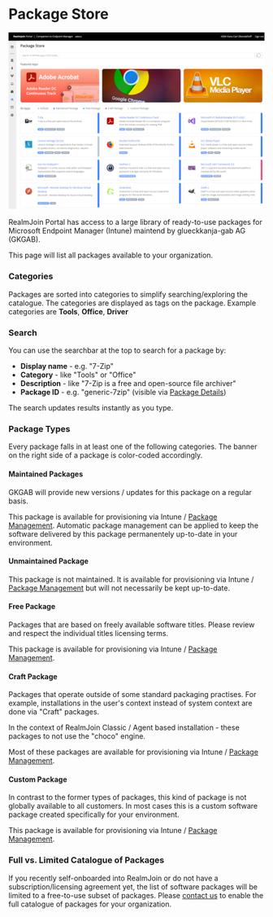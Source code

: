 # Package Store

![Package Store Page](<../../.gitbook/assets/image (4) (1) (2).png>)

RealmJoin Portal has access to a large library of ready-to-use packages for Microsoft Endpoint Manager (Intune) maintend by glueckkanja-gab AG (GKGAB).

This page will list all packages available to your organization.

### Categories

Packages are sorted into categories to simplify searching/exploring the catalogue. The categories are displayed as tags on the package. Example categories are **Tools**, **Office**, **Driver**

### Search

You can use the searchbar at the top to search for a package by:

* **Display name** - e.g. "7-Zip"
* **Category** - like "Tools" or "Office"
* **Description** - like "7-Zip is a free and open-source file archiver"
* **Package ID** - e.g. "generic-7zip" (visible via [Package Details](package-store-details.md))

The search updates results instantly as you type.

### Package Types

Every package falls in at least one of the following categories. The banner on the right side of a package is color-coded accordingly.

#### Maintained Packages

GKGAB will provide new versions / updates for this package on a regular basis.

This package is available for provisioning via Intune / [Package Management](../package-management/). Automatic package management can be applied to keep the software delivered by this package permanentely up-to-date in your environment.

#### Unmaintained Package

This package is not maintained. It is available for provisioning via Intune / [Package Management](../package-management/) but will not necessarily be kept up-to-date.

#### Free Package

Packages that are based on freely available software titles. Please review and respect the individual titles licensing terms.

This package is available for provisioning via Intune / [Package Management](../package-management/).

#### Craft Package

Packages that operate outside of some standard packaging practises. For example, installations in the user's context instead of system context are done via "Craft" packages.&#x20;

In the context of RealmJoin Classic / Agent based installation - these packages to not use the "choco" engine.

Most of these packages are available for provisioning via Intune / [Package Management](../package-management/).

#### Custom Package

In contrast to the former types of packages, this kind of package is not globally available to all customers. In most cases this is a custom software package created specifically for your environment.

This package is available for provisioning via Intune / [Package Management](../package-management/).

### Full vs. Limited Catalogue of Packages

If you recently self-onboarded into RealmJoin or do not have a subscription/licensing agreement yet, the list of software packages will be limited to a free-to-use subset of packages. Please [contact us](../../support/) to enable the full catalogue of packages for your organization.
